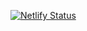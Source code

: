 [![Netlify Status](https://api.netlify.com/api/v1/badges/243affa6-0c02-433a-9300-eae32a7f1156/deploy-status)](https://app.netlify.com/sites/ainata-reserve/deploys)